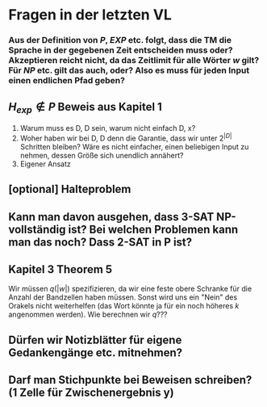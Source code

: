 # Fragen in der letzten VL

### Aus der Definition von $P$, $EXP$ etc. folgt, dass die TM die Sprache in der gegebenen Zeit entscheiden muss oder? Akzeptieren reicht nicht, da das Zeitlimit für alle Wörter $w$ gilt? Für $NP$ etc. gilt das auch, oder? Also es muss für jeden Input einen endlichen Pfad geben?

## $H_{exp} \not\in P$ Beweis aus Kapitel 1
1. Warum muss es D, D sein, warum nicht einfach D, x? 
1. Woher haben wir bei D, D denn die Garantie, dass wir unter $2^{|D|}$ Schritten bleiben? Wäre es nicht einfacher, einen beliebigen Input zu nehmen, dessen Größe sich unendlich annähert?
1. Eigener Ansatz

## [optional] Halteproblem

## Kann man davon ausgehen, dass 3-SAT NP-vollständig ist? Bei welchen Problemen kann man das noch? Dass 2-SAT in P ist?

## Kapitel 3 Theorem 5
Wir müssen $q(|w|)$ spezifizieren, da wir eine feste obere Schranke für die Anzahl der Bandzellen haben müssen. Sonst wird uns ein "Nein" des Orakels nicht weiterhelfen (das Wort könnte ja für ein noch höheres $k$ angenommen werden). Wie berechnen wir $q$???

## Dürfen wir Notizblätter für eigene Gedankengänge etc. mitnehmen?

## Darf man Stichpunkte bei Beweisen schreiben? (1 Zelle für Zwischenergebnis y)
